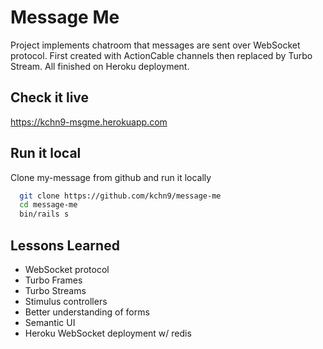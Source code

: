 # Message Me

Project implements chatroom that messages are sent over WebSocket protocol. First created with ActionCable channels then replaced by Turbo Stream. All finished on Heroku deployment.
## Check it live

https://kchn9-msgme.herokuapp.com


## Run it local

Clone my-message from github and run it locally

```bash
  git clone https://github.com/kchn9/message-me
  cd message-me
  bin/rails s
```

## Lessons Learned

- WebSocket protocol
- Turbo Frames
- Turbo Streams
- Stimulus controllers
- Better understanding of forms
- Semantic UI
- Heroku WebSocket deployment w/ redis
